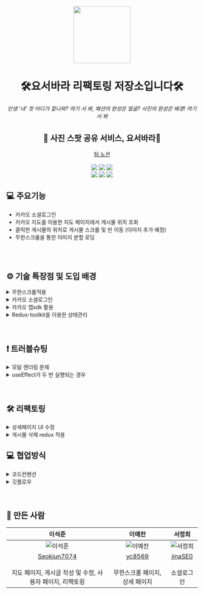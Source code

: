 <div align="center">
  <img src="https://user-images.githubusercontent.com/79635274/194881265-08db0498-c674-41ba-a085-9c87878c4228.png" width="150">
  <h1>🛠요서바라 리팩토링 저장소입니다🛠</h1>
  <h6>인생 '내' 컷 어디가 잘나와? 여기 서 봐, 패션의 완성은 얼굴? 사진의 완성은 배경! 여기 서 봐</h6>
  <h2>📸 사진 스팟 공유 서비스, 요서바라📸</h2>
  <a href="https://www.notion.so/2-b2a83adc547f456fa02222cad3e04a44">팀 노션</a>　
  <br></br>
</div>
<div align="center">  
  <img src="https://img.shields.io/badge/styled--components-DB7093?style=for-the-badge&logo=styled-components&logoColor=white">
  <img src ="https://img.shields.io/badge/Redux-593D88?style=for-the-badge&logo=redux&logoColor=white">
  <img src ="https://img.shields.io/badge/Material--UI-0081CB?style=for-the-badge&logo=material-ui&logoColor=white">
</div>

<div align="center">
  <img src="https://img.shields.io/badge/React-20232A?style=for-the-badge&logo=react&logoColor=61DAFB">
  <img src="https://img.shields.io/badge/json%20web%20tokens-323330?style=for-the-badge&logo=json-web-tokens&logoColor=pink"> 
  <img src ="https://img.shields.io/badge/Amazon_AWS-232F3E?style=for-the-badge&logo=amazon-aws&logoColor=white">
</div>

## 💻 주요기능
 - 카카오 소셜로그인
 - 카카오 지도를 이용한 지도 페이지에서 게시물 위치 조회
 - 클릭한 게시물의 위치로 게시물 스크롤 및 핀 이동 (이미지 추가 예정)
 - 무한스크롤을 통한 이미지 분할 로딩

<br></br>
## ⚙️ 기술 특장점 및 도입 배경
<details>
<summary>무한스크롤적용</summary>
무한스크롤을 통해 이미지 로딩을 조절하고 사용자가 간편하게 사진 위주로 훑어 볼 수 있도록 제작했어요.
</details>
<details>
<summary>카카오 소셜로그인</summary>
사용자 편의성를 고려하여 카카오 소셜로그인을 도입했어요.
</details>
<details>
<summary>카카오 맵sdk 활용</summary>
카카오 맵이 국내 사용자에게 구글맵보다 적합하다고 판단했고,
카카오 로그인과 같은 API KEY로 함께 관리하기 위해 선택했어요.
</details>
<details>
<summary>Redux-toolkit을 이용한 상태관리</summary>
지도 페이지는 위치를 기준으로 데이터를 받아오고 무한 스크롤 페이지는 최신 순으로 데이터를 받아오기 때문에 각각 나누어서 전역상태관리를 했어요.
각각의 페이지에서 게시물의 수정 및 삭제가 일어나는 경우 두 페이지에 모두 적용 시키기위해 전역 저장소를 통해 상태를 관리했어요.
</details>
<br></br>

## ❗️ 트러블슈팅
<details>
<summary> 모달 렌더링 문제 </summary>
<div display="flex">
<img src="https://user-images.githubusercontent.com/109025674/194463278-58b74987-135e-44c2-9e76-4401bbdfc959.png"  height="200px" width="300px"/>
<p> 기존에 모달창을 공용컴포넌트로 만들 때 모달을 열고 닫는 state와 css의 display속성을 사용하여 구현했었습니다. 하지만 현재 프로젝트에서 모달창을 게시물의 상세정보를 보여주는 용도로 사용하며 모달 내부에 게시물 정보, 게시물에 대한 댓글 등의 정보가 들어가면서 문제가 발생했습니다. 여러개의 게시물을 렌더링하며 화면에 보이진 않지만 모달 컴포넌트도 여러번 렌더링될뿐더러 모달 안에 들어가는 children컴포넌트의 상태도 초기화가 되지않는 문제가 생겼습니다. 
</p>
<img src="https://user-images.githubusercontent.com/109025674/194465043-21d3044d-acde-4912-9156-7d5ea5c1b354.png" height="200px" width="300px"/>
<p>
앞서 말씀드린 문제를 해결하기위해 모달을 열고 닫는 방식을 수정했습니다. 기존의 CSS를 활용한 방식에서 모달의 생성여부를 정하는 state를 통해 조건부 렌더링을 하면서 유저가 게시물의 미리보기를 클릭하는 등의 액션이 일어났을 경우에만 모달이 렌더링 되도록 수정했습니다.조건부 렌더링을 통해 불필요한 렌더링을 줄이고 children 컴포넌트의 상태값이 리액트이 생명주기를 따라 모달이 닫히면 초기화 되도록 만들었습니다.
</p>
</div>
</details>

<details>
<summary> useEffect가 두 번 실행되는 경우 </summary>
<div >
<img src="https://user-images.githubusercontent.com/109025674/194465576-2370211f-428c-456b-be54-0cd08d12b6ac.png" height="200px" width="300px"/>
<p>
특정 상황에서만 작동되어야하는특정 상황에서만 작동되어야하는 useEffect hook이 두번 작동하는 상황이었습니다. 
console.log를 찍어가며 서버로부터 요청한 데이터가 잘 들어왔는지 확인하던 중 게시물 데이터가 같은 부분에서 2번 출력된것을 볼 수 있었습니다. 오른쪽 예시 코드처럼 dispatch는 최초 렌더링 때와 page가 변할 때만 작동해야하는데 dispatch된 데이터를 출력해보면 page의 변화가 없는데도 2번씩 출력이 되는 현상이었습니다. 
이를 해결하기 위해 검색을 하던 중 index.js의 react strict mode가 개발환경에서의 문제발생을 감지하기위해 두번 렌더링을 진행한다는것을 알게되었고 해당 기능을 종료하면 다시 원하는 대로 특정 조건에서만 dispatch를 실행했습니다.
</p>
</div>
</details>
<br></br>

## 🛠 리팩토링
<details>
<summary>상세페이지 UI 수정</summary>
<br/>
사진 위주의 서비스기 때문에 사진이 차지하는 비율을 늘렸습니다.
<div>
<img src="https://user-images.githubusercontent.com/79635274/197417150-529714c1-8773-48d8-9ce5-92b6112de501.png" width="50%">
<span>수정 전</span>
<img src="https://user-images.githubusercontent.com/79635274/197417156-ffd64609-cb6b-4fca-92ba-6454babb968b.png" width="50%">
<span>수정 후</span>
</div>
</details>
<details>
<summary>게시물 삭제 redux 적용</summary>
<br/>
기존에는 게시물 삭제 후 강제 새로고침을 통해 서버로부터 게시물을 갱신했습니다. 
수정 후에는 게시물 삭제 시 새로고침하지 않아도 삭제된 내용이 바로 적용 되도록 상태 처리했습니다.
</details>

## 💻 협업방식
<details>
<summary>코드컨벤션</summary>
<ul>
<li> 컴포넌트 : PascalCase </li>
<li> 함수 : camelCase </li>
<li>변수 : camelCase</li>
<li> 폴더명 : 소문자</li>
</ul>
</details>
<details>
<summary>깃플로우</summary>
<ul>
<li> 각자 작업할 브랜치 생성</li>
<li> dev 브랜치 생성 </li>
<li>이상없으면 dev 병합</li>
</ul>
</details>
<br></br>


## 👥 만든 사람
| 이석준 | 이예찬 | 서정희|
|:-----------:|:-----------:|:-----------:|
| ![이석준](https://user-images.githubusercontent.com/109025674/193542311-15be2f67-ccbb-4383-8c74-2ca9da505ecd.png)|![이예찬](https://user-images.githubusercontent.com/109025674/193542349-5cff393d-570a-4918-9674-258e0b371c88.png)|![서정희](https://user-images.githubusercontent.com/109025674/193542379-6bd3276d-5304-456f-9cb0-942815ea19ad.png)|
|[Seokjun7074](https://github.com/Seokjun7074)<br/><br/>지도 페이지, 게시글 작성 및 수정, 사용자 페이지, 리팩토링| [yc8569](https://github.com/yc8569)<br/><br/>무한스크롤 페이지, 상세 페이지  | [jinaSE0](https://github.com/jinaSE0) <br/><br/> 소셜로그인 | 


